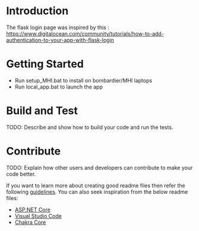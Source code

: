 # Introduction 
The flask login page was inspired by this : https://www.digitalocean.com/community/tutorials/how-to-add-authentication-to-your-app-with-flask-login

# Getting Started
- Run setup_MHI.bat to install on bombardier/MHI laptops
- Run local_app.bat to launch the app

# Build and Test
TODO: Describe and show how to build your code and run the tests. 

# Contribute
TODO: Explain how other users and developers can contribute to make your code better. 

If you want to learn more about creating good readme files then refer the following [guidelines](https://docs.microsoft.com/en-us/azure/devops/repos/git/create-a-readme?view=azure-devops). You can also seek inspiration from the below readme files:
- [ASP.NET Core](https://github.com/aspnet/Home)
- [Visual Studio Code](https://github.com/Microsoft/vscode)
- [Chakra Core](https://github.com/Microsoft/ChakraCore)